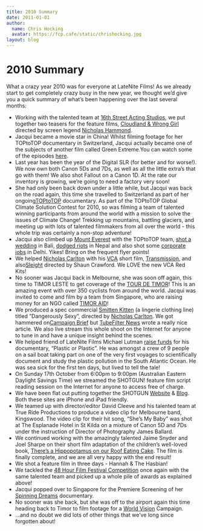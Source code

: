 ```yaml
---
title: 2010 Summary
date: 2011-01-01
author:
  name: Chris Hocking
  avatar: https://fcp.cafe/static/chrishocking.jpg
layout: blog
---
```

# 2010 Summary

What a crazy year 2010 was for everyone at LateNite Films! As we already start to get completely crazy busy in the new year, we thought we’d give you a quick summary of what’s been happening over the last several months:

* Working with the talented team at [16th Street Acting Studios](http://www.16thstreet.com.au/ "16th Street Acting Studios"), we put together two teasers for the feature films, [Cloudland & Wrong Girl](./../past_projects/ "Past Projects") directed by screen legend [Nicholas Hammond](http://www.imdb.com/name/nm0358749/ "Nicholas Hammond").
* Jacqui became a movie star in China! Whilst filming footage for her TOPtoTOP documentary in Switzerland, Jacqui actually became one of the subjects of another film called Green Extreme.You can watch some of the episodes [here](http://www.icshanghai.com/Special/GreenExtreme/ "Green Extreme").
* Last year has been the year of the Digital SLR (for better and for worse!). We now own both Canon 5Ds and 7Ds, as well as all the little extra’s that go with them! We also shot Fallout on a Canon 1D. At the rate our inventory is growing, we’re going to need a factory very soon!
* She had only been back down under a little while, but Jacqui was back on the road again, this time she travelled to Switzerland as part of her ongoing[TOPtoTOP](http://www.toptotop.org/ "TOPtoTOP") documentary. As part of the TOPtoTOP Global Climate Solution Contest for 2010, so was filming a team of talented winning participants from around the world with a mission to solve the issues of Climate Change! Trekking up mountains, battling glaciers, and meeting up with lots of talented filmmakers from all over the world - this whole trip was certainly a non-stop adventure!
* Jacqui also climbed up [Mount Everest](http://en.wikipedia.org/wiki/Mount_Everest "Mount Everest") with the TOPtoTOP team, [shot a wedding](http://blog.jacquihocking.com/2010/10/03/lucinda-and-warrick-bali-2010/ "Wedding") in Bali, [dodged riots](http://blog.jacquihocking.com/2010/05/29/816/ "Nepal") in Nepal and also shot some [corporate jobs](http://blog.jacquihocking.com/2010/03/31/set-up-sell-out-and-wear-a-sari/ "Delhi") in Delhi. Yikes! Bring on the frequent flyer points!
* We helped [Nicholas Carlton](http://www.nicholascarlton.com/ "Nicholas Carlton") with his [VCA](http://vcam.unimelb.edu.au/ "VCA") short film, [Transmission](./../past_projects/ "Past Projects"), and also[Sleight](http://www.facebook.com/pages/Sleight-A-film-by-Shaun-Crawford/144443922243880 "Sleight") directed by Shaun Crawford. We LOVE the new VCA Red Kits!
* No sooner was Jacqui back in Melbourne, she was soon off again, this time to TIMOR LESTE to get coverage of the [TOUR DE TIMOR](http://www.tourdetimor.com/ "TOUR DE TIMOR")! This is an amazing event with over 350 cyclists from around the world. Jacqui was invited to come and film by a team from Singapore, who are raising money for an NGO called [TIMOR AID](http://www.timoraid.org/ "Timor Aid")!
* We produced a spec commercial [Smitten Kitten](http://smittenkitten.com.au/ "Smitten Kitten") (a lingerie clothing line) titled ”Dangerously Sexy”, directed by [Nicholas Carlton](http://www.nicholascarlton.com/ "Nicholas Carlton"). We got hammered on[Campaign Brief](http://www.campaignbrief.com/2010/11/dangerously-sexy-new-media-pro/ "Campaign Brief") but [TubeFilter News](http://news.tubefilter.tv/2010/11/18/ozgirl-creators-dangerously-sexy-lingerie-ad/ "Dangerously Sexy on TubeFilter News") wrote a really nice article. We also live stream this whole shoot on the Internet for anyone to tune in and have a unique insight behind the scenes.
* We helped friend of LateNite Films Michael Lutman [raise funds](http://www.kickstarter.com/projects/688994448/plastic-or-plastic-a-documentary-about-plastic-pol "Plastic or Plastic") for his documentary, “Plastic or Plastic”. He was amongst a crew of 9 people on a sail boat taking part on one of the very first voyages to scientifically document and study the plastic pollution in the South Atlantic Ocean. He was sea sick for the first ten days, but lived to tell the tale!
* On Sunday 17th October from 6:00pm to 9:00pm (Australian Eastern Daylight Savings Time) we streamed the SHOTGUN! feature film script reading session on the Internet for anyone to access free of charge.
* We have been flat out putting together the SHOTGUN [Website](http://www.shotgunmovie.com/ "SHOTGUN Movie") & [Blog](http://blog.shotgunmovie.com/ "SHOTGUN! Blog"). Both these sites are iPhone and iPad friendly.
* We teamed up with director/editor David Cleeve and his talented team at True Ride Productions to produce a video clip for Melbourne band, Kingswood. The video clip for their hit song, “She’s My Baby” was shot at The Esplanade Hotel in St Kilda on a mixture of Canon 5D and 7Ds under the instruction of Director of Photography James Ballard.
* We continued working with the amazingly talented Jaime Snyder and Joel Sharpe on their short film adaptation of the children’s well-loved book, [There’s a Hippopotamus on our Roof Eating Cake](./../past_projects/ "Past Projects"). The film is finally complete, and we are all very happy with the end result!
* We shot a feature film in three days - Hannah & The Hasbian!
* We tackled the [48 Hour Film Festival Competition](http://www.48melbourne.com.au/ "48 Hour Film Festival 2010") once again with the same talented team and picked up a whole pile of awards as explained above!
* Jacqui popped over to Singapore for the Premiere Screening of her [Spinning Dreams](./../current_projects/ "Current Projects") documentary.
* No sooner was she back, but she was off to the airport again this time heading back to Timor to film footage for a [World Vision](http://www.worldvision.com.au/ "World Vision") Campaign.
* …and no doubt we did lots of other things that we’ve long since forgotten about!